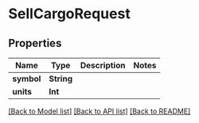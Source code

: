 # SellCargoRequest

## Properties
Name | Type | Description | Notes
------------ | ------------- | ------------- | -------------
**symbol** | **String** |  | 
**units** | **Int** |  | 

[[Back to Model list]](../README.md#documentation-for-models) [[Back to API list]](../README.md#documentation-for-api-endpoints) [[Back to README]](../README.md)


